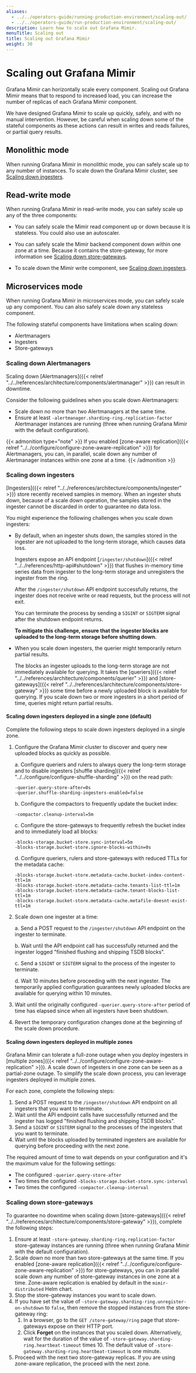 ```yaml
---
aliases:
  - ../../operators-guide/running-production-environment/scaling-out/
  - ../../operators-guide/run-production-environment/scaling-out/
description: Learn how to scale out Grafana Mimir.
menuTitle: Scaling out
title: Scaling out Grafana Mimir
weight: 30
---
```


# Scaling out Grafana Mimir

Grafana Mimir can horizontally scale every component.
Scaling out Grafana Mimir means that to respond to increased load, you can increase the number of replicas of each Grafana Mimir component.

We have designed Grafana Mimir to scale up quickly, safely, and with no manual intervention.
However, be careful when scaling down some of the stateful components as these actions can result in writes and reads failures, or partial query results.

## Monolithic mode

When running Grafana Mimir in monolithic mode, you can safely scale up to any number of instances.
To scale down the Grafana Mimir cluster, see [Scaling down ingesters](#scaling-down-ingesters).

## Read-write mode

When running Grafana Mimir in read-write mode, you can safely scale up any of the three components:

- You can safely scale the Mimir read component up or down because it is stateless. You could also use an autoscaler.

- You can safely scale the Mimir backend component down within one zone at a time. Because it contains the store-gateway, for more information see [Scaling down store-gateways](#scaling-down-store-gateways).

- To scale down the Mimir write component, see [Scaling down ingesters](#scaling-down-ingesters).

## Microservices mode

When running Grafana Mimir in microservices mode, you can safely scale up any component.
You can also safely scale down any stateless component.

The following stateful components have limitations when scaling down:

- Alertmanagers
- Ingesters
- Store-gateways

### Scaling down Alertmanagers

Scaling down [Alertmanagers]({{< relref "../../references/architecture/components/alertmanager" >}}) can result in downtime.

Consider the following guidelines when you scale down Alertmanagers:

- Scale down no more than two Alertmanagers at the same time.
- Ensure at least `-alertmanager.sharding-ring.replication-factor` Alertmanager instances are running (three when running Grafana Mimir with the default configuration).

{{< admonition type="note" >}}
If you enabled [zone-aware replication]({{< relref "../../configure/configure-zone-aware-replication" >}}) for Alertmanagers, you can, in parallel, scale down any number of Alertmanager instances within one zone at a time.
{{< /admonition >}}

### Scaling down ingesters

[Ingesters]({{< relref "../../references/architecture/components/ingester" >}}) store recently received samples in memory.
When an ingester shuts down, because of a scale down operation, the samples stored in the ingester cannot be discarded in order to guarantee no data loss.

You might experience the following challenges when you scale down ingesters:

- By default, when an ingester shuts down, the samples stored in the ingester are not uploaded to the long-term storage, which causes data loss.

  Ingesters expose an API endpoint [`/ingester/shutdown`]({{< relref "../../references/http-api#shutdown" >}}) that flushes in-memory time series data from ingester to the long-term storage and unregisters the ingester from the ring.

  After the `/ingester/shutdown` API endpoint successfully returns, the ingester does not receive write or read requests, but the process will not exit.

  You can terminate the process by sending a `SIGINT` or `SIGTERM` signal after the shutdown endpoint returns.

  **To mitigate this challenge, ensure that the ingester blocks are uploaded to the long-term storage before shutting down.**

- When you scale down ingesters, the querier might temporarily return partial results.

  The blocks an ingester uploads to the long-term storage are not immediately available for querying.
  It takes the [queriers]({{< relref "../../references/architecture/components/querier" >}}) and [store-gateways]({{< relref "../../references/architecture/components/store-gateway" >}}) some time before a newly uploaded block is available for querying.
  If you scale down two or more ingesters in a short period of time, queries might return partial results.

#### Scaling down ingesters deployed in a single zone (default)

Complete the following steps to scale down ingesters deployed in a single zone.

1. Configure the Grafana Mimir cluster to discover and query new uploaded blocks as quickly as possible.

   a. Configure queriers and rulers to always query the long-term storage and to disable ingesters [shuffle sharding]({{< relref "../../configure/configure-shuffle-sharding" >}}) on the read path:

   ```
   -querier.query-store-after=0s
   -querier.shuffle-sharding-ingesters-enabled=false
   ```

   b. Configure the compactors to frequently update the bucket index:

   ```
   -compactor.cleanup-interval=5m
   ```

   c. Configure the store-gateways to frequently refresh the bucket index and to immediately load all blocks:

   ```
   -blocks-storage.bucket-store.sync-interval=5m
   -blocks-storage.bucket-store.ignore-blocks-within=0s
   ```

   d. Configure queriers, rulers and store-gateways with reduced TTLs for the metadata cache:

   ```
   -blocks-storage.bucket-store.metadata-cache.bucket-index-content-ttl=1m
   -blocks-storage.bucket-store.metadata-cache.tenants-list-ttl=1m
   -blocks-storage.bucket-store.metadata-cache.tenant-blocks-list-ttl=1m
   -blocks-storage.bucket-store.metadata-cache.metafile-doesnt-exist-ttl=1m
   ```

1. Scale down one ingester at a time:

   a. Send a POST request to the `/ingester/shutdown` API endpoint on the ingester to terminate.

   b. Wait until the API endpoint call has successfully returned and the ingester logged "finished flushing and shipping TSDB blocks".

   c. Send a `SIGINT` or `SIGTERM` signal to the process of the ingester to terminate.

   d. Wait 10 minutes before proceeding with the next ingester. The temporarily applied configuration guarantees newly uploaded blocks are available for querying within 10 minutes.

1. Wait until the originally configured `-querier.query-store-after` period of time has elapsed since when all ingesters have been shutdown.
1. Revert the temporary configuration changes done at the beginning of the scale down procedure.

#### Scaling down ingesters deployed in multiple zones

Grafana Mimir can tolerate a full-zone outage when you deploy ingesters in [multiple zones]({{< relref "../../configure/configure-zone-aware-replication" >}}).
A scale down of ingesters in one zone can be seen as a partial-zone outage.
To simplify the scale down process, you can leverage ingesters deployed in multiple zones.

For each zone, complete the following steps:

1. Send a POST request to the `/ingester/shutdown` API endpoint on all ingesters that you want to terminate.
1. Wait until the API endpoint calls have successfully returned and the ingester has logged "finished flushing and shipping TSDB blocks".
1. Send a `SIGINT` or `SIGTERM` signal to the processes of the ingesters that you want to terminate.
1. Wait until the blocks uploaded by terminated ingesters are available for querying before proceeding with the next zone.

The required amount of time to wait depends on your configuration and it's the maximum value for the following settings:

- The configured `-querier.query-store-after`
- Two times the configured `-blocks-storage.bucket-store.sync-interval`
- Two times the configured `-compactor.cleanup-interval`

### Scaling down store-gateways

To guarantee no downtime when scaling down [store-gateways]({{< relref "../../references/architecture/components/store-gateway" >}}), complete the following steps:

1. Ensure at least `-store-gateway.sharding-ring.replication-factor` store-gateway instances are running (three when running Grafana Mimir with the default configuration).
1. Scale down no more than two store-gateways at the same time.
   If you enabled [zone-aware replication]({{< relref "../../configure/configure-zone-aware-replication" >}})
   for store-gateways, you can in parallel scale down any number of store-gateway instances in one zone at a time.
   Zone-aware replication is enabled by default in the `mimir-distributed` Helm chart.
1. Stop the store-gateway instances you want to scale down.
1. If you have set the value of `-store-gateway.sharding-ring.unregister-on-shutdown` to `false`, then remove the stopped instances from the store-gateway ring:
   1. In a browser, go to the `GET /store-gateway/ring` page that store-gateways expose on their HTTP port.
   1. Click **Forget** on the instances that you scaled down.
      Alternatively, wait for the duration of the value of `-store-gateway.sharding-ring.heartbeat-timeout` times 10.
      The default value of `-store-gateway.sharding-ring.heartbeat-timeout` is one minute.
1. Proceed with the next two store-gateway replicas. If you are using zone-aware replication, the proceed with the next zone.
